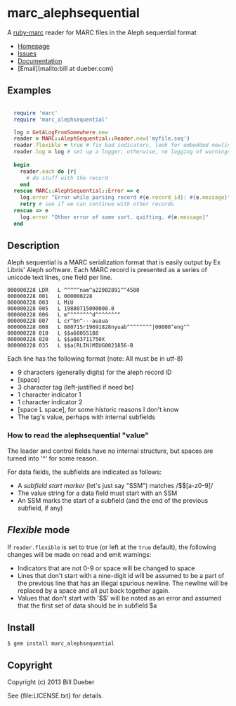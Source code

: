 # marc_alephsequential

A [ruby-marc](https://github.com/ruby-marc/ruby-marc) reader for MARC files in the Aleph sequential format

* [Homepage](https://github.com/billdueber/marc_alephsequential#readme)
* [Issues](https://github.com/billdueber/marc_alephsequential/issues)
* [Documentation](http://rubydoc.info/gems/marc_alephsequential/frames)
* [Email](mailto:bill at dueber.com)

## Examples

```ruby

  require 'marc'
  require 'marc_alephsequential'

  log = GetALogFromSomewhere.new
  reader = MARC::AlephSequential::Reader.new('myfile.seq')
  reader.flexible = true # fix bad indicators, look for embedded newlines, etc.
  reader.log = log # set up a logger; otherwise, no logging of warnings will be done
  
  begin
    reader.each do |r|
      # do stuff with the record
    end  
  rescue MARC::AlephSequential::Error => e
    log.error "Error while parsing record #{e.record_id}: #{e.message}"
    retry # see if we can continue with other records
  rescue => e
    log.error "Other error of some sort. quitting. #{e.message}"
  end

```

## Description

Aleph sequential is a MARC serialization format that is easily output by Ex Libris' Aleph software.
Each MARC record is presented as a series of unicode text lines, one field per line.


    000000228 LDR   L ^^^^^nam^a22002891^^4500
    000000228 001   L 000000228
    000000228 003   L MiU
    000000228 005   L 19880715000000.0
    000000228 006   L m^^^^^^^^d^^^^^^^^
    000000228 007   L cr^bn^---auaua
    000000228 008   L 880715r19691828nyuab^^^^^^^^|00000^eng^^
    000000228 010   L $$a68055188
    000000228 020   L $$a083711750X
    000000228 035   L $$a(RLIN)MIUG0021856-B

Each line has the following format (note: All must be in utf-8)

* 9 characters (generally digits) for the aleph record ID
* [space]
* 3 character tag (left-justified if need be)
* 1 character indicator 1
* 1 character indicator 2
* [space L space], for some historic reasons I don't know
* The tag's value, perhaps with internal subfields

### How to read the alephsequential "value"

The leader and control fields have no internal structure, but spaces are turned into '^' for some reason.

For data fields, the subfields are indicated as follows:

* A _subfield start marker_ (let's just say "SSM") matches /\$\$[a-z0-9]/
* The value string for a data field must start with an SSM 
* An SSM marks the start of a subfield (and the end of the previous subfield, if any)


## _Flexible_ mode

If `reader.flexible` is set to true (or left at the `true` default), the following changes will be made on read and emit warnings:

* Indicators that are not 0-9 or space will be changed to space
* Lines that don't start with a nine-digit id will be assumed to be a part of the previous line that has an illegal spurious newline. The newline will be replaced by a space and all put back together again.
* Values that don't start with '$$' will be noted as an error and assumed that the first set of data should be in subfield $a



## Install

    $ gem install marc_alephsequential

## Copyright

Copyright (c) 2013 Bill Dueber

See {file:LICENSE.txt} for details.
